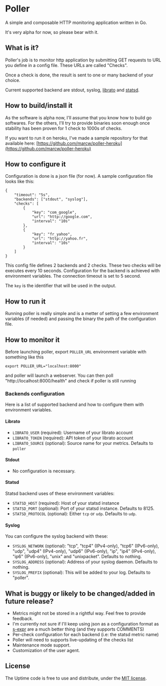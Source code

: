 # Poller

A simple and composable HTTP monitoring application written in Go.

It's very alpha for now, so please bear with it.

## What is it?

Poller's job is to monitor http application by submitting GET requests to URL
you define in a config file. These URLs are called "Checks".

Once a check is done, the result is sent to one or many backend of your choice. 

Current supported backend are stdout, syslog,
[librato](http://metrics.librato.com/) and [statsd](://github.com/etsy/statsd).

## How to build/install it

As the software is alpha now, I'll assume that you know how to build go
softwares. For the others, I'll try to provide binaries soon enough once
stability has been proven for 1 check to 1000s of checks.

If you want to run it on heroku, I've made a sample repository for that
available here:
[https://github.com/marcw/poller-heroku](https://github.com/marcw/poller-heroku)

## How to configure it

Configuration is done is a json file (for now). A sample configuration file
looks like this:

    {
        "timeout": "5s",
        "backends": ["stdout", "syslog"],
        "checks": [
            {
                "key": "com_google",
                "url": "http://google.com",
                "interval": "10s"
            },
            {
                "key": "fr_yahoo",
                "url": "http://yahoo.fr",
                "interval": "10s"
            }
        ]
    }

This config file defines 2 backends and 2 checks. These two checks will be
executes every 10 seconds. Configuration for the backend is achieved with
environment variables. The connection timeout is set to 5 second.

The `key` is the identifier that will be used in the output.

## How to run it

Running poller is really simple and is a metter of setting a few environment
variables (if needed) and passing the binary the path of the configuration
file.

## How to monitor it

Before launching poller, export `POLLER_URL` environment variable with something
like this

    export POLLER_URL="localhost:8000"

and poller will launch a webserver. You can then poll
"http://localhost:8000/health" and check if poller is still running

### Backends configuration

Here is a list of supported backend and how to configure them with environment
variables.

#### Librato

- `LIBRATO_USER` (required): Username of your librato account
- `LIBRATO_TOKEN` (required): API token of your librato account
- `LIBRATO_SOURCE` (optional): Source name for your metrics. Defaults to `poller`

#### Stdout

- No configuration is necessary.

#### Statsd

Statsd backend uses of these environment variables:

- `STATSD_HOST` (required): Host of your statsd instance
- `STATSD_PORT` (optional): Port of your statsd instance. Defaults to 8125.
- `STATSD_PROTOCOL` (optional): Either `tcp` or `udp`. Defaults to `udp`.

#### Syslog

You can configure the syslog backend with these:

- `SYSLOG_NETWORK` (optional): "tcp", "tcp4" (IPv4-only), "tcp6" (IPv6-only),
  "udp", "udp4" (IPv4-only), "udp6" (IPv6-only), "ip", "ip4" (IPv4-only), "ip6"
  (IPv6-only), "unix" and "unixpacket". Defaults to nothing.
- `SYSLOG_ADDRESS` (optional): Address of your syslog daemon. Defaults to nothing.
- `SYSLOG_PREFIX` (optional): This will be added to your log. Defaults to "poller".

## What is buggy or likely to be changed/added in future release?

- Metrics might not be stored in a rightful way. Feel free to provide feedback.
- I'm currently not sure if I'll keep using json as a configuration format as
  [s-expr](http://en.wikipedia.org/wiki/S-expression) are a much better thing
  (and they supports COMMENTS)
- Per-check configuration for each backend (i.e: the statsd metric name)
- Poller will need to supports live-updating of the checks list
- Maintenance mode support.
- Customization of the user agent.

## License

The Uptime code is free to use and distribute, under the [MIT license](https://github.com/marcw/poller/blob/master/LICENSE).

